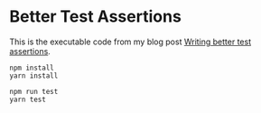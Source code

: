 # Better Test Assertions

This is the executable code from my blog post [Writing better test assertions](https://dev.to/webpapaya/writing-better-test-assertions-lml).

```
npm install
yarn install
```

```
npm run test
yarn test
```